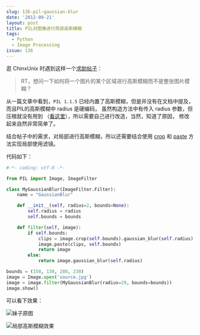 ```yaml
---
slug: 136-pil-gaussian-blur
date: '2012-09-21'
layout: post
title: PIL对图像进行局部高斯模糊
tags:
  - Python
  - Image Processing
issue: 136
---
```


逛 ChinxUnix 时遇到这样一个[求助帖子][1]：

> RT，想问一下如何将一个图片的某个区域进行高斯模糊而不是整张图片模糊？

从一篇文章中看到，`PIL 1.1.5` 已经内置了高斯模糊，但是并没有在文档中提及，而且PIL的高斯模糊中 radius 是硬编码，
虽然构造方法中有传入 radius 参数，但压根就没有用到 （[看这里][2]），所以需要自己进行改造，当然，知道了原因，
修改起来自然非常简单了。

结合帖子中的需求，对局部进行高斯模糊，所以还需要结合使用 [crop][3] 和 [paste][4] 方法实现局部使用滤镜。

代码如下：

```py
#-*- coding: utf-8 -*-

from PIL import Image, ImageFilter

class MyGaussianBlur(ImageFilter.Filter):
    name = "GaussianBlur"

    def __init__(self, radius=2, bounds=None):
        self.radius = radius
        self.bounds = bounds

    def filter(self, image):
        if self.bounds:
            clips = image.crop(self.bounds).gaussian_blur(self.radius)
            image.paste(clips, self.bounds)
            return image
        else:
            return image.gaussian_blur(self.radius)

bounds = (150, 130, 280, 230)
image = Image.open('source.jpg')
image = image.filter(MyGaussianBlur(radius=29, bounds=bounds))
image.show()

```
可以看下效果：

![妹子原图](https://github.com/greatghoul/greatghoul.github.io/assets/208966/96293c8f-97e9-4655-a79e-a4b951958b82)

![局部高斯模糊效果](https://github.com/greatghoul/greatghoul.github.io/assets/208966/cb076f61-03df-4354-8720-84b3645c1a82)


[1]: http://bbs.chinaunix.net/thread-3771095-1-1.html
[2]: http://aaronfay.ca/content/post/python-pil-and-gaussian-blur/
[3]: http://www.pythonware.com/library/pil/handbook/image.htm#Image.crop
[4]: http://www.pythonware.com/library/pil/handbook/image.htm#Image.paste
